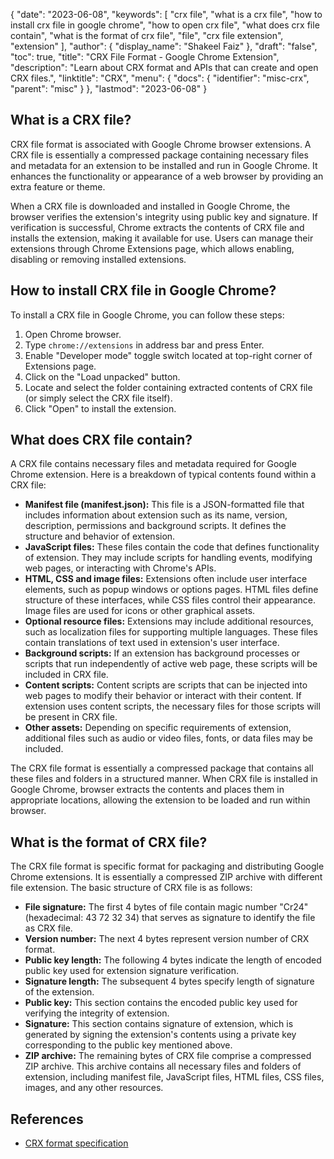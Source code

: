 {
  "date": "2023-06-08",
  "keywords": [
    "crx file",
    "what is a crx file",
    "how to install crx file in google chrome",
    "how to open crx file",
    "what does crx file contain",
    "what is the format of crx file",
    "file",
    "crx file extension",
    "extension"
  ],
  "author": {
    "display_name": "Shakeel Faiz"
  },
  "draft": "false",
  "toc": true,
  "title": "CRX File Format - Google Chrome Extension",
  "description": "Learn about CRX format and APIs that can create and open CRX files.",
  "linktitle": "CRX",
  "menu": {
    "docs": {
      "identifier": "misc-crx",
      "parent": "misc"
    }
  },
  "lastmod": "2023-06-08"
}

## What is a CRX file?

CRX file format is associated with Google Chrome browser extensions. A CRX file is essentially a compressed package containing necessary files and metadata for an extension to be installed and run in Google Chrome. It enhances the functionality or appearance of a web browser by providing an extra feature or theme. 

When a CRX file is downloaded and installed in Google Chrome, the browser verifies the extension's integrity using public key and signature. If verification is successful, Chrome extracts the contents of CRX file and installs the extension, making it available for use. Users can manage their extensions through Chrome Extensions page, which allows enabling, disabling or removing installed extensions.

## How to install CRX file in Google Chrome?

To install a CRX file in Google Chrome, you can follow these steps:

1. Open Chrome browser.
2. Type `chrome://extensions` in address bar and press Enter.
3. Enable "Developer mode" toggle switch located at top-right corner of Extensions page.
4. Click on the "Load unpacked" button.
5. Locate and select the folder containing extracted contents of CRX file (or simply select the CRX file itself).
6. Click "Open" to install the extension.

## What does CRX file contain?

A CRX file contains necessary files and metadata required for Google Chrome extension. Here is a breakdown of typical contents found within a CRX file:

- **Manifest file (manifest.json):** This file is a JSON-formatted file that includes information about extension such as its name, version, description, permissions and background scripts. It defines the structure and behavior of extension.
- **JavaScript files:** These files contain the code that defines functionality of extension. They may include scripts for handling events, modifying web pages, or interacting with Chrome's APIs.
- **HTML, CSS and image files:** Extensions often include user interface elements, such as popup windows or options pages. HTML files define structure of these interfaces, while CSS files control their appearance. Image files are used for icons or other graphical assets.
- **Optional resource files:** Extensions may include additional resources, such as localization files for supporting multiple languages. These files contain translations of text used in extension's user interface.
- **Background scripts:** If an extension has background processes or scripts that run independently of active web page, these scripts will be included in CRX file.
- **Content scripts:** Content scripts are scripts that can be injected into web pages to modify their behavior or interact with their content. If extension uses content scripts, the necessary files for those scripts will be present in CRX file.
- **Other assets:** Depending on specific requirements of extension, additional files such as audio or video files, fonts, or data files may be included.

The CRX file format is essentially a compressed package that contains all these files and folders in a structured manner. When CRX file is installed in Google Chrome, browser extracts the contents and places them in appropriate locations, allowing the extension to be loaded and run within browser.

## What is the format of CRX file?

The CRX file format is specific format for packaging and distributing Google Chrome extensions. It is essentially a compressed ZIP archive with different file extension. The basic structure of CRX file is as follows:

- **File signature:** The first 4 bytes of file contain magic number "Cr24" (hexadecimal: 43 72 32 34) that serves as signature to identify the file as CRX file.
- **Version number:** The next 4 bytes represent version number of CRX format.
- **Public key length:** The following 4 bytes indicate the length of encoded public key used for extension signature verification.
- **Signature length:** The subsequent 4 bytes specify length of signature of the extension.
- **Public key:** This section contains the encoded public key used for verifying the integrity of extension.
- **Signature:** This section contains signature of extension, which is generated by signing the extension's contents using a private key corresponding to the public key mentioned above.
- **ZIP archive:** The remaining bytes of CRX file comprise a compressed ZIP archive. This archive contains all necessary files and folders of extension, including manifest file, JavaScript files, HTML files, CSS files, images, and any other resources.

## References
* [CRX format specification](https://groups.google.com/a/chromium.org/g/chromium-extensions/c/K3YIsNL_Et4)
